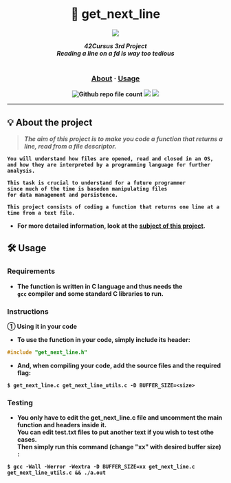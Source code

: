 <div align=center >
<h1>📖 get_next_line</h1>
<a href="https://github.com/h-beeen/42cursus/tree/master/get_next_line"><img src="https://user-images.githubusercontent.com/112257466/213332345-c1755de6-ee52-4b60-b8aa-2c4c1bece0f4.png"></a>
</div>

<p align="center">
	<b><i>42Cursus 3rd Project<br/>
  	Reading a line on a fd is way too tedious</i></br></br>
</p>
	<h3 align="center">
	<a href="https://github.com/h-beeen/42cursus/tree/master/ft_printf#-about-the-project">About</a>
	<span> · </span>
	<a href="https://github.com/h-beeen/42cursus/tree/master/ft_printf#%EF%B8%8F-usage">Usage</a>
	</h3>
	<p align="center">
	<img alt="Github repo file count" src="https://img.shields.io/github/directory-file-count/h-beeen/42Cursus/get_next_line/get_next_line?logo=c&style=for-the-badge" /> <img src="https://img.shields.io/badge/120/100-007396?style=for-the-badge&logo=Starship&label=Score&logoColor=white&color=darkgreen"> <img src="https://img.shields.io/badge/2023&brvbar;01&brvbar;29-007396?style=for-the-badge&logo=42&label=completed&logoColor=white&color=black">
	</p>

---

## 💡 About the project

> _The aim of this project is to make you code a function that returns a line, read from a file descriptor._

	You will understand how files are opened, read and closed in an OS,
	and how they are interpreted by a programming language for further analysis.

	This task is crucial to understand for a future programmer 
	since much of the time is basedon manipulating files 
	for data management and persistence.

	This project consists of coding a function that returns one line at a time from a text file.

- For more detailed information, look at the [**subject of this project**](/get_next_line/get_next_line/README.md/).


## 🛠️ Usage

### Requirements

- The function is written in C language and thus needs the <br/> **`gcc` compiler** and some standard **C libraries** to run.

### Instructions

**① Using it in your code**

- To use the function in your code, simply include its header:

```C
#include "get_next_line.h"
```

- And, when compiling your code, add the source files and the required flag:

```shell
$ get_next_line.c get_next_line_utils.c -D BUFFER_SIZE=<size>
```

### Testing

- You only have to edit the get_next_line.c file and uncomment the main function and headers inside it. <br/>
You can edit test.txt files to put another text if you wish to test othe cases. <br/>
Then simply run this command (change "xx" with desired buffer size) :

```shell
$ gcc -Wall -Werror -Wextra -D BUFFER_SIZE=xx get_next_line.c get_next_line_utils.c && ./a.out
```